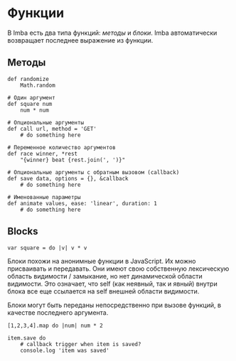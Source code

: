 
# Функции

В Imba есть два типа функций: *методы* и *блоки*. Imba автоматически возвращает последнее выражение из функции.

## Методы

```imba
def randomize
    Math.random
```

```imba
# Один аргумент
def square num
    num * num
```

```imba
# Опциональные аргументы
def call url, method = 'GET'
    # do something here
```

```imba
# Переменное количество аргументов
def race winner, *rest
    "{winner} beat {rest.join(', ')}"
```

```imba
# Опциональные аргументы с обратным вызовом (callback)
def save data, options = {}, &callback
    # do something here
```

```imba
# Именованные параметры
def animate values, ease: 'linear', duration: 1
    # do something here
```



## Blocks

```imba
var square = do |v| v * v
```


Блоки похожи на анонимные функции в JavaScript. Их можно присваивать и передавать. Они имеют свою собственную лексическую область видимости / замыкание, но нет динамической области видимости. Это означает, что self (как неявный, так и явный) внутри блока все еще ссылается на self внешней области видимости.

Блоки могут быть переданы непосредственно при вызове функций, в качестве последнего аргумента.


```imba
[1,2,3,4].map do |num| num * 2

item.save do
    # callback trigger when item is saved?
    console.log 'item was saved'
```
